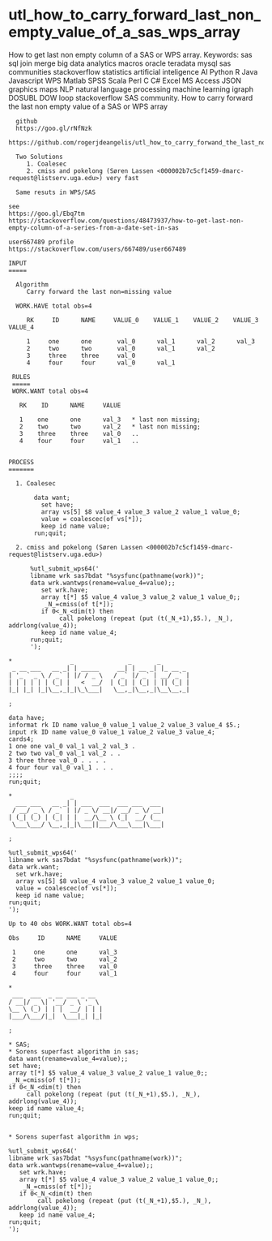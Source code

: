 # utl_how_to_carry_forward_last_non_empty_value_of_a_sas_wps_array
How to get last non empty column of a SAS or WPS array. Keywords: sas sql join merge big data analytics macros oracle teradata mysql sas communities stackoverflow statistics artificial inteligence AI Python R Java Javascript WPS Matlab SPSS Scala Perl C C# Excel MS Access JSON graphics maps NLP natural language processing machine learning igraph DOSUBL DOW loop stackoverflow SAS community.
    How to carry forward the last non empty value of a SAS or WPS array

      github
      https://goo.gl/rNfNzk
      https://github.com/rogerjdeangelis/utl_how_to_carry_forwand_the_last_non_empty_value_of_a_sas_wps_array

      Two Solutions
         1. Coalesec
         2. cmiss and pokelong (Søren Lassen <000002b7c5cf1459-dmarc-request@listserv.uga.edu>) very fast

      Same resuts in WPS/SAS

    see
    https://goo.gl/Ebq7tm
    https://stackoverflow.com/questions/48473937/how-to-get-last-non-empty-column-of-a-series-from-a-date-set-in-sas

    user667489 profile
    https://stackoverflow.com/users/667489/user667489

    INPUT
    =====

      Algorithm
         Carry forward the last non=missing value

      WORK.HAVE total obs=4

         RK     ID      NAME     VALUE_0    VALUE_1    VALUE_2    VALUE_3    VALUE_4

         1     one      one       val_0      val_1      val_2      val_3
         2     two      two       val_0      val_1      val_2
         3     three    three     val_0
         4     four     four      val_0      val_1

     RULES
     =====
     WORK.WANT total obs=4

       RK    ID      NAME     VALUE

       1    one      one      val_3   * last non missing;
       2    two      two      val_2   * last non missing;
       3    three    three    val_0   ..
       4    four     four     val_1   ..


    PROCESS
    =======

      1. Coalesec

           data want;
             set have;
             array vs[5] $8 value_4 value_3 value_2 value_1 value_0;
             value = coalescec(of vs[*]);
             keep id name value;
           run;quit;

      2. cmiss and pokelong (Søren Lassen <000002b7c5cf1459-dmarc-request@listserv.uga.edu>)

          %utl_submit_wps64('
          libname wrk sas7bdat "%sysfunc(pathname(work))";
          data wrk.wantwps(rename=value_4=value);;
             set wrk.have;
             array t[*] $5 value_4 value_3 value_2 value_1 value_0;;
              _N_=cmiss(of t[*]);
             if 0<_N_<dim(t) then
                  call pokelong (repeat (put (t(_N_+1),$5.), _N_), addrlong(value_4));
             keep id name value_4;
          run;quit;
          ');

    *                _               _       _
     _ __ ___   __ _| | _____     __| | __ _| |_ __ _
    | '_ ` _ \ / _` | |/ / _ \   / _` |/ _` | __/ _` |
    | | | | | | (_| |   <  __/  | (_| | (_| | || (_| |
    |_| |_| |_|\__,_|_|\_\___|   \__,_|\__,_|\__\__,_|

    ;

    data have;
    informat rk ID name value_0 value_1 value_2 value_3 value_4 $5.;
    input rk ID name value_0 value_1 value_2 value_3 value_4;
    cards4;
    1 one one val_0 val_1 val_2 val_3 .
    2 two two val_0 val_1 val_2 . .
    3 three three val_0 . . . .
    4 four four val_0 val_1 . . .
    ;;;;
    run;quit;

    *                _
      ___ ___   __ _| | ___  ___  ___ ___  ___
     / __/ _ \ / _` | |/ _ \/ __|/ __/ _ \/ __|
    | (_| (_) | (_| | |  __/\__ \ (_|  __/ (__
     \___\___/ \__,_|_|\___||___/\___\___|\___|

    ;

    %utl_submit_wps64('
    libname wrk sas7bdat "%sysfunc(pathname(work))";
    data wrk.want;
      set wrk.have;
      array vs[5] $8 value_4 value_3 value_2 value_1 value_0;
      value = coalescec(of vs[*]);
      keep id name value;
    run;quit;
    ');

    Up to 40 obs WORK.WANT total obs=4

    Obs     ID      NAME     VALUE

     1     one      one      val_3
     2     two      two      val_2
     3     three    three    val_0
     4     four     four     val_1

    *
     ___  ___  _ __ ___ _ __
    / __|/ _ \| '__/ _ \ '_ \
    \__ \ (_) | | |  __/ | | |
    |___/\___/|_|  \___|_| |_|

    ;

    * SAS;
    * Sorens superfast algorithm in sas;
    data want(rename=value_4=value);;
    set have;
    array t[*] $5 value_4 value_3 value_2 value_1 value_0;;
     _N_=cmiss(of t[*]);
    if 0<_N_<dim(t) then
         call pokelong (repeat (put (t(_N_+1),$5.), _N_), addrlong(value_4));
    keep id name value_4;
    run;quit;


    * Sorens superfast algorithm in wps;

    %utl_submit_wps64('
    libname wrk sas7bdat "%sysfunc(pathname(work))";
    data wrk.wantwps(rename=value_4=value);;
       set wrk.have;
       array t[*] $5 value_4 value_3 value_2 value_1 value_0;;
        _N_=cmiss(of t[*]);
       if 0<_N_<dim(t) then
            call pokelong (repeat (put (t(_N_+1),$5.), _N_), addrlong(value_4));
       keep id name value_4;
    run;quit;
    ');

